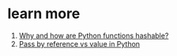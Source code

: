# learn more

1. [Why and how are Python functions hashable?][1]
2. [Pass by reference vs value in Python][2]




[1]: https://www.geeksforgeeks.org/why-and-how-are-python-functions-hashable/#:~:text=So%2C%20hashable%20is%20a%20feature,change%20during%20its%20entire%20lifetime.
[2]: https://www.geeksforgeeks.org/pass-by-reference-vs-value-in-python/